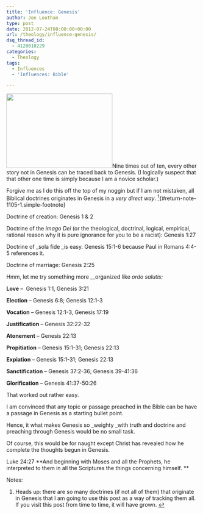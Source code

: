 ```yaml
---
title: 'Influence: Genesis'
author: Joe Louthan
type: post
date: 2012-07-24T00:00:00+00:00
url: /theology/influence-genesis/
dsq_thread_id:
  - 4120010229
categories:
  - Theology
tags:
  - Influences
  - 'Influences: Bible'

---
```

[<img class="alignright size-full wp-image-1127" title="genesis-bible" src="https://i0.wp.com/theologic.us/wp-content/uploads/2012/10/genesis-bible.jpg?resize=278%2C195" alt="" width="278" height="195" data-recalc-dims="1" />][1]Nine times out of ten, every other story not in Genesis can be traced back to Genesis. (I logically suspect that that other one time is simply because I am a novice scholar.)

Forgive me as I do this off the top of my noggin but if I am not mistaken, all Biblical doctrines originates in Genesis in a _very direct way_. [<sup>1</sup>][2]{#return-note-1105-1.simple-footnote}

Doctrine of creation: Genesis 1 & 2

Doctrine of the _imago Dei_ (or the theological, doctrinal, logical, empirical, rational reason why it is pure ignorance for you to be a racist): Genesis 1:27

Doctrine of _sola fide _is easy. Genesis 15:1-6 because Paul in Romans 4:4-5 references it.

Doctrine of marriage: Genesis 2:25

Hmm, let me try something more __organized like _ordo salutis:_

**Love** &#8211;  Genesis 1:1, Genesis 3:21

**Election** &#8211; Genesis 6:8; Genesis 12:1-3

**Vocation** &#8211; Genesis 12:1-3, Genesis 17:19

**Justification** &#8211; Genesis 32:22-32

**Atonement** &#8211; Genesis 22:13

**Propitiation** &#8211; Genesis 15:1-31; Genesis 22:13

**Expiation** &#8211; Genesis 15:1-31; Genesis 22:13

**Sanctification** &#8211; Genesis 37:2-36; Genesis 39-41:36

**Glorification** &#8211; Genesis 41:37-50:26

That worked out rather easy.

I am convinced that any topic or passage preached in the Bible can be have a passage in Genesis as a starting bullet point.

Hence, it what makes Genesis so _weighty _with truth and doctrine and preaching through Genesis would be no small task.

Of course, this would be for naught except Christ has revealed how he complete the thoughts begun in Genesis.

Luke 24:27 **And beginning with Moses and all the Prophets, he interpreted to them in all the Scriptures the things concerning himself. **

<div class="simple-footnotes">
  <p class="notes">
    Notes:
  </p>
  
  <ol>
    <li id="note-1105-1">
      Heads up: there are so many doctrines (if not all of them) that originate in Genesis that I am going to use this post as a way of tracking them all. If you visit this post from time to time, it will have grown. <a href="#return-note-1105-1">&#8617;</a>
    </li>
  </ol>
</div>

 [1]: https://i0.wp.com/theologic.us/wp-content/uploads/2012/10/genesis-bible.jpg
 [2]: #note-1105-1 "Heads up: there are so many doctrines (if not all of them) that originate in Genesis that I am going to use this post as a way of tracking them all. If you visit this post from time to time, it will have grown."